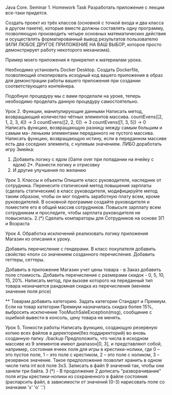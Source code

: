 Java Core. Seminar 1. Homework
Task
Разработать приложение с лекции все-таки придется.

Создать проект из трёх классов (основной с точкой входа и два класса в другом пакете), которые вместе должны составлять одну программу, позволяющую производить четыре основных математических действия и осуществлять форматированный вывод результатов пользователю (ИЛИ ЛЮБОЕ ДРУГОЕ ПРИЛОЖЕНИЕ НА ВАШ ВЫБОР, которое просто демонстрирует работу некоторого механизма).

Пример моего приложения я прикрепил к материалам урока.

Необходимо установить Docker Desktop. Создать Dockerfile, позволяющий откопировать исходный код вашего приложения в образ для демонстрации работы вашего приложения при создании соответствующего контейнера.

Подобную процедуру мы с вами проделали на уроке, теперь необходимо проделать данную процедуру самостоятельно.


Урок 2. Функции, манипулирующие данными
Написать метод, возвращающий количество чётных элементов массива. countEvens([2, 1, 2, 3, 4]) → 3 countEvens([2, 2, 0]) → 3 countEvens([1, 3, 5]) → 0
Написать функцию, возвращающую разницу между самым большим и самым ма- леньким элементами переданного не пустого массива.
Написать функцию, возвращающую истину, если в переданном массиве есть два соседних элемента, с нулевым значением.
ЛИБО
доработать игру Змейка:
1. Добавить логику с ядом (Game over при попадании на ячейку с ядом)
2*. Разнести логику и отрисовку
3. И другие улучшения по желанию

Урок 3. Классы и объекты
Опишите класс руководителя, наследник от сотрудника. Перенесите статический метод повышения зарплаты (сделать статическим) в класс руководителя, модифицируйте метод таким образом, чтобы он мог поднять заработную плату всем, кроме руководителей. В основной программе создайте руководителя и поместите его в общий массив сотрудников. Повысьте зарплату всем сотрудникам и проследите, чтобы зарплата руководителя не повысилась.
2.(*) Сделать компараторы для Сотрудников на основе ЗП и Возраста

Урок 4. Обработка исключений
реализовать логику приложения Магазин из описания к уроку.

Добавить перечисление с гендерами. В класс покупателя добавить свойство «пол» со значением созданного перечисления. Добавить геттеры, сеттеры.

Добавить в приложение Магазин учет цены товара - в Заказ добавить поле стоимость. Добавить перечисление с размерами скидок - 0, 5, 10, 15, 20%.
Написать метод, при вызове которого на переданный тип товара незначается рандомная скидка из перечисления (меняем значение поля price)

** Товарам добавить категорию. Задать категории Стандарт и Премиум. Если на товар категории Премиум назначилась скидка более 15%, выбросить исключение TooMuchSaleException(msg), сообщение с ошибкой вывести в консоль, цену товара не менять.

Урок 5. Тонкости работы
Написать функцию, создающую резервную копию всех файлов в директории(без поддиректорий) во вновь созданную папку ./backup
Предположить, что числа в исходном массиве из 9 элементов имеют диапазон[0, 3], и представляют собой, например, состояния ячеек поля для игры в крестики-нолики, где 0 – это пустое поле, 1 – это поле с крестиком, 2 – это поле с ноликом, 3 – резервное значение. Такое предположение позволит хранить в одном числе типа int всё поле 3х3. Записать в файл 9 значений так, чтобы они заняли три байта.
3 (*) - В продолжение 2 дописать "разворачивание" поля игры крестики-нолики из сохраненного в файле состояния (распарсить файл, в зависимости от значений (0-3) нарисовать поле со значками 'х' 'о' '.')